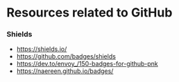 # Resources related to GitHub

### Shields

- https://shields.io/
- https://github.com/badges/shields
- https://dev.to/envoy_/150-badges-for-github-pnk
- https://naereen.github.io/badges/
